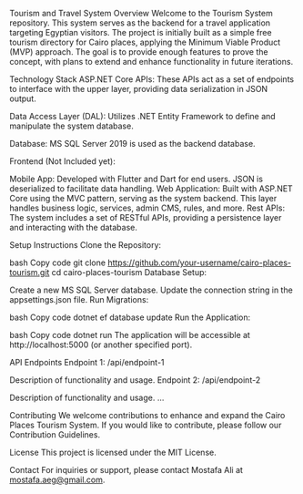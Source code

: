  Tourism and Travel System
Overview
Welcome to the  Tourism System repository. This system serves as the backend for a travel application targeting Egyptian visitors. The project is initially built as a simple free tourism directory for Cairo places, applying the Minimum Viable Product (MVP) approach. The goal is to provide enough features to prove the concept, with plans to extend and enhance functionality in future iterations.

Technology Stack
ASP.NET Core APIs: These APIs act as a set of endpoints to interface with the upper layer, providing data serialization in JSON output.

Data Access Layer (DAL): Utilizes .NET Entity Framework to define and manipulate the system database.

Database: MS SQL Server 2019 is used as the backend database.

Frontend (Not Included yet):

Mobile App: Developed with Flutter and Dart for end users. JSON is deserialized to facilitate data handling.
Web Application: Built with ASP.NET Core using the MVC pattern, serving as the system backend. This layer handles business logic, services, admin CMS, rules, and more.
Rest APIs: The system includes a set of RESTful APIs, providing a persistence layer and interacting with the database.

Setup Instructions
Clone the Repository:

bash
Copy code
git clone https://github.com/your-username/cairo-places-tourism.git
cd cairo-places-tourism
Database Setup:

Create a new MS SQL Server database.
Update the connection string in the appsettings.json file.
Run Migrations:

bash
Copy code
dotnet ef database update
Run the Application:

bash
Copy code
dotnet run
The application will be accessible at http://localhost:5000 (or another specified port).

API Endpoints
Endpoint 1: /api/endpoint-1

Description of functionality and usage.
Endpoint 2: /api/endpoint-2

Description of functionality and usage.
...

Contributing
We welcome contributions to enhance and expand the Cairo Places Tourism System. If you would like to contribute, please follow our Contribution Guidelines.

License
This project is licensed under the MIT License.

Contact
For inquiries or support, please contact Mostafa Ali at mostafa.aeg@gmail.com.
